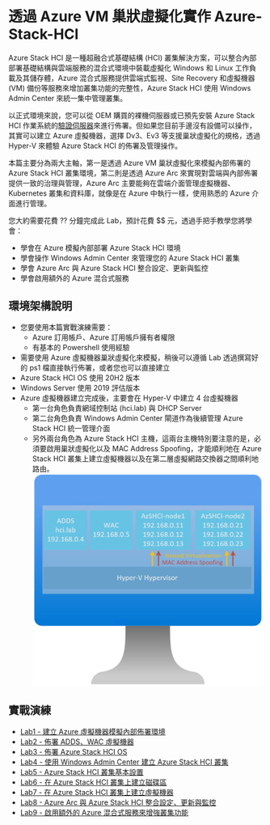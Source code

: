 # 透過 Azure VM 巢狀虛擬化實作 Azure-Stack-HCI
 Azure Stack HCI 是一種超融合式基礎結構 (HCI) 叢集解決方案，可以整合內部部署基礎結構與雲端服務的混合式環境中裝載虛擬化 Windows 和 Linux 工作負載及其儲存體，Azure 混合式服務提供雲端式監視、Site Recovery 和虛擬機器 (VM) 備份等服務來增加叢集功能的完整性，Azure Stack HCI 使用 Windows Admin Center 來統一集中管理叢集。<br>

 以正式環境來說，您可以從 OEM 購買的裸機伺服器或已預先安裝 Azure Stack HCI 作業系統的[驗證伺服器](https://hcicatalog.azurewebsites.net/)來進行佈署。但如果您目前手邊沒有設備可以操作，其實可以建立  Azure 虛擬機器，選擇 Dv3、Ev3 等支援巢狀虛擬化的規格，透過 Hyper-V 來體驗 Azure Stack HCI 的佈署及管理操作。<br>
 
 本篇主要分為兩大主軸，第一是透過 Azure VM 巢狀虛擬化來模擬內部佈署的 Azure Stack HCI 叢集環境，第二則是透過 Azure Arc 來實現對雲端與內部佈署提供一致的治理與管理，Azure Arc 主要能夠在雲端介面管理虛擬機器、Kubernetes 叢集和資料庫，就像是在 Azure 中執行一樣，使用熟悉的 Azure 介面進行管理。<br>

 您大約需要花費 ?? 分鐘完成此 Lab，預計花費 $$ 元，透過手把手教學您將學會：<br>
 - 學會在 Azure 模擬內部部署 Azure Stack HCI 環境<br>
 - 學會操作 Windows Admin Center 來管理您的 Azure Stack HCI 叢集<br>
 - 學會 Azure Arc 與 Azure Stack HCI 整合設定、更新與監控<br>
 - 學會啟用額外的 Azure 混合式服務<br>

## 環境架構說明
 - 您要使用本篇實戰演練需要：<br>
   - Azure 訂用帳戶、Azure 訂用帳戶擁有者權限<br>
   - 有基本的 Powershell 使用經驗<br>
 - 需要使用 Azure 虛擬機器巢狀虛擬化來模擬，稍後可以遵循 Lab 透過撰寫好的 ps1 檔直接執行佈署，或者您也可以直接建立<br>
 - Azure Stack HCI OS 使用 20H2 版本<br>
 - Windows Server 使用 2019 評估版本<br>
 - Azure 虛擬機器建立完成後，主要會在 Hyper-V 中建立 4 台虛擬機器<br>
   - 第一台角色負責網域控制站 (hci.lab) 與 DHCP Server<br>
   - 第二台角色負責 Windows Admin Center 閘道作為後續管理 Azure Stack HCI 統一管理介面<br>
   - 另外兩台角色為 Azure Stack HCI 主機，這兩台主機特別要注意的是，必須要啟用巢狀虛擬化以及 MAC Address Spoofing，才能順利地在 Azure Stack HCI 叢集上建立虛擬機器以及在第二層虛擬網路交換器之間順利地路由。<br>
 ![GITHUB](https://github.com/BrianHsing/Azure-Stack-HCI/blob/main/image/AzSHCI-architech.png)<br>

## 實戰演練

- [Lab1 - 建立 Azure 虛擬機器模擬內部佈署環境](https://github.com/BrianHsing/Azure-Stack-HCI/blob/main/lab1.md)<br>
- [Lab2 - 佈署 ADDS、WAC 虛擬機器](https://github.com/BrianHsing/Azure-Stack-HCI/blob/main/lab2.md)<br>
- [Lab3 - 佈署 Azure Stack HCI OS](https://github.com/BrianHsing/Azure-Stack-HCI/blob/main/lab3.md)<br>
- [Lab4 - 使用 Windows Admin Center 建立 Azure Stack HCI 叢集](https://github.com/BrianHsing/Azure-Stack-HCI/blob/main/lab4.md)<br>
- [Lab5 - Azure Stack HCI 叢集基本設置](https://github.com/BrianHsing/Azure-Stack-HCI/blob/main/lab5.md)<br>
- [Lab6 - 在 Azure Stack HCI 叢集上建立磁碟區](https://github.com/BrianHsing/Azure-Stack-HCI/blob/main/lab6.md)<br>
- [Lab7 - 在 Azure Stack HCI 叢集上建立虛擬機器](https://github.com/BrianHsing/Azure-Stack-HCI/blob/main/lab7.md)<br>
- [Lab8 - Azure Arc 與 Azure Stack HCI 整合設定、更新與監控](https://github.com/BrianHsing/Azure-Stack-HCI/blob/main/lab8.md)<br>
- [Lab9 - 啟用額外的 Azure 混合式服務來增強叢集功能](https://github.com/BrianHsing/Azure-Stack-HCI/blob/main/lab9.md)<br>